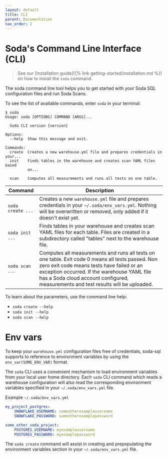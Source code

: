 ```yaml
---
layout: default
title: CLI
parent: Documentation
nav_order: 2
---
```


# Soda's Command Line Interface (CLI)

> See our [Installation guide]({% link getting-started/installation.md %}) on how to install the `soda` command.

The soda command line tool helps you to get started with
your Soda SQL configuration files and run Soda Scans.

To see the list of available commands, enter `soda` in your terminal:

```
$ soda
Usage: soda [OPTIONS] COMMAND [ARGS]...

  Soda CLI version {version}

Options:
  --help  Show this message and exit.

Commands:
  create  Creates a new warehouse.yml file and prepares credentials in your...
  init    Finds tables in the warehouse and creates scan YAML files based
          on...

  scan    Computes all measurements and runs all tests on one table.
```

| Command | Description |
| ------- | ----------- |
| `soda create ...` | Creates a new `warehouse.yml` file and prepares credentials in your `~/.soda/env_vars.yml`. Nothing will be overwritten or removed, only added if it doesn't exist yet. |
| `soda init ...` | Finds tables in your warehouse and creates scan YAML files for each table. Files are created in a subdirectory called "tables" next to the warehouse file. |
| `soda scan ...` | Computes all measurements and runs all tests on one table.  Exit code 0 means all tests passed. Non zero exit code means tests have failed or an exception occurred. If the warehouse YAML file has a Soda cloud account configured, measurements and test results will be uploaded. |

To learn about the parameters, use the command line help:
* `soda create --help`
* `soda init --help`
* `soda scan --help`

# Env vars

To keep your `warehouse.yml` configuration files free of credentials, soda-sql
supports to reference to environment variables by using the `env_var(SOME_ENV_VAR)` format.

The `soda` CLI uses a convenient mechanism to load environment variables from your local
user home directory.  Each `soda` CLI command which reads a warehouse configuration will
also read the corresponding environment variables specified in your
`~/.soda/env_vars.yml` file.

Example `~/.soda/env_vars.yml`
```yaml
my_project_postgres:
    SNOWFLAKE_USERNAME: someotherexampleusername
    SNOWFLAKE_PASSWORD: someotherexamplepassword

some_other_soda_project:
    POSTGRES_USERNAME: myexampleusername
    POSTGRES_PASSWORD: myexamplepassword
```

The `soda create` command will assist in creating and prepopulating the
environment variables section in your `~/.soda/env_vars.yml` file.